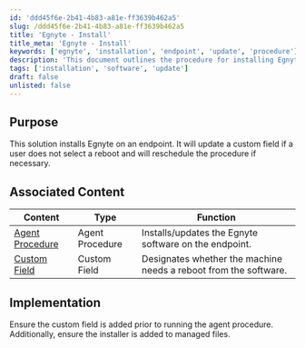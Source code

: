 ```yaml
---
id: 'ddd45f6e-2b41-4b83-a81e-ff3639b462a5'
slug: /ddd45f6e-2b41-4b83-a81e-ff3639b462a5
title: 'Egnyte - Install'
title_meta: 'Egnyte - Install'
keywords: ['egnyte', 'installation', 'endpoint', 'update', 'procedure']
description: 'This document outlines the procedure for installing Egnyte on an endpoint, including how to manage custom fields for reboot requirements and rescheduling the installation process if necessary.'
tags: ['installation', 'software', 'update']
draft: false
unlisted: false
---
```


## Purpose

This solution installs Egnyte on an endpoint. It will update a custom field if a user does not select a reboot and will reschedule the procedure if necessary.

## Associated Content

| Content                                                                 | Type             | Function                                                               |
|-------------------------------------------------------------------------|------------------|------------------------------------------------------------------------|
| [Agent Procedure](/docs/04d18467-ad93-4ed2-8da9-52796031d41c)     | Agent Procedure   | Installs/updates the Egnyte software on the endpoint.                 |
| [Custom Field](/docs/03f423c9-8538-42c0-9822-b7c92befb215) | Custom Field      | Designates whether the machine needs a reboot from the software.       |

## Implementation

Ensure the custom field is added prior to running the agent procedure. Additionally, ensure the installer is added to managed files.
